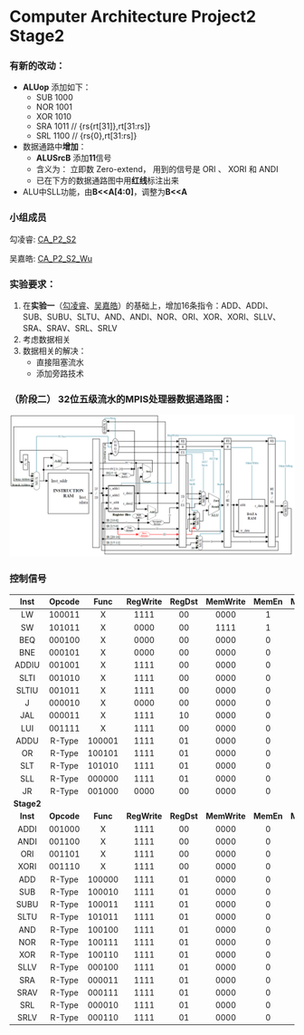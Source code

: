 # Computer Architecture Project2 Stage2
### 有新的改动：
* **ALUop** 添加如下：
  * SUB 1000
  * NOR 1001
  * XOR 1010
  * SRA 1011    // {rs{rt[31]},rt[31:rs]}
  * SRL 1100    // {rs{0},rt[31:rs]}
* 数据通路中**增加**：
  * **ALUSrcB** 添加**11**信号
  * 含义为： 立即数 Zero-extend， 用到的信号是 ORI 、 XORI 和 ANDI
  * 已在下方的数据通路图中用**红线**标注出来
* ALU中SLL功能，由**B<<A[4:0]**，调整为**B<<A**

### 小组成员
勾凌睿: [CA_P2_S2](https://github.com/Lingrui98/CA_P2_S2)

吴嘉皓: [CA_P2_S2_Wu](https://github.com/framywhale/CA_P2_S2_Wu)

### 实验要求：
1. 在**实验一**（[勾凌睿](https://github.com/Lingrui98/CA_P2_S1)、[吴嘉皓](https://github.com/framywhale/CA-Project02_Stage01)）的基础上，增加16条指令：ADD、ADDI、SUB、SUBU、SLTU、AND、ANDI、NOR、ORI、XOR、XORI、SLLV、SRA、SRAV、SRL、SRLV
3. 考虑数据相关
4. 数据相关的解决：
   * 直接阻塞流水
   * 添加旁路技术

### （阶段二） 32位五级流水的MPIS处理器数据通路图：

![Datapath_version2.0](https://github.com/framywhale/CA_P2_S2_Wu/blob/master/Datapath_version2.0.PNG)

### 控制信号

| Inst  | Opcode |  Func  | RegWrite | RegDst | MemWrite| MemEn |MemToReg| ALUSrcA | ALUSrcB|PCSrc|JSrc | ALUOp |
|:-:    | :-:    |:-:     |:-:       |:-:     | :-:     |:-:    |:-:     |:-:      |:-:     |:-:  |:-:  |:-:    |
| LW    | 100011 |    X   |   1111   |   00   |   0000  |   1   |   1    |    00   |   01   |  00 |  0  |  0010 |
| SW    | 101011 |    X   |   0000   |   00   |   1111  |   1   |   0    |    00   |   01   |  00 |  0  |  0010 |
| BEQ   | 000100 |    X   |   0000   |   00   |   0000  |   0   |   0    |    00   |   00   |  ?? |  0  |   /   |
| BNE   | 000101 |    X   |   0000   |   00   |   0000  |   0   |   0    |    00   |   00   |  ?? |  0  |   /   |
| ADDIU | 001001 |    X   |   1111   |   00   |   0000  |   0   |   0    |    00   |   01   |  00 |  0  |  0010 |
| SLTI  | 001010 |    X   |   1111   |   00   |   0000  |   0   |   0    |    00   |   01   |  00 |  0  |  0111 |
| SLTIU | 001011 |    X   |   1111   |   00   |   0000  |   0   |   0    |    00   |   01   |  00 |  0  |  0100 |
| J     | 000010 |    X   |   0000   |   00   |   0000  |   0   |   0    |    00   |   00   |  01 |  0  |   /   |
| JAL   | 000011 |    X   |   1111   |   10   |   0000  |   0   |   0    |    01   |   10   |  01 |  0  |   /   |
| LUI   | 001111 |    X   |   1111   |   00   |   0000  |   0   |   0    |    00   |   01   |  00 |  0  |  0011 |
| ADDU  | R-Type | 100001 |   1111   |   01   |   0000  |   0   |   0    |    00   |   01   |  00 |  0  |  0010 |
| OR    | R-Type | 100101 |   1111   |   01   |   0000  |   0   |   0    |    00   |   01   |  00 |  0  |  0001 |
| SLT   | R-Type | 101010 |   1111   |   01   |   0000  |   0   |   0    |    00   |   01   |  00 |  0  |  0111 |
| SLL   | R-Type | 000000 |   1111   |   01   |   0000  |   0   |   0    |    10   |   01   |  00 |  0  |  0101 |
| JR    | R-Type | 001000 |   0000   |   00   |   0000  |   0   |   0    |    00   |   00   |  00 |  1  |   /   |
| **Stage2** |
| **Inst**  | **Opcode** |  **Func**  | **RegWrite** | **RegDst** | **MemWrite** |**MemEn**| **MemToReg** | **ALUSrcA** | **ALUSrcB**|**PCSrc**|**JSrc** | **ALUOp** |
| ADDI  | 001000 |    X   |   1111   |   00   |   0000  |   0   |   0    |    00   |   01   |  00 |  0  |  0010 |
| ANDI  | 001100 |    X   |   1111   |   00   |   0000  |   0   |   0    |    00   |   01   |  00 |  0  |  0000 |
| ORI   | 001101 |    X   |   1111   |   00   |   0000  |   0   |   0    |    00   |   11   |  00 |  0  |  0001 |
| XORI  | 001110 |    X   |   1111   |   00   |   0000  |   0   |   0    |    00   |   11   |  00 |  0  |  1010 |
| ADD   | R-Type | 100000 |   1111   |   01   |   0000  |   0   |   0    |    00   |   00   |  00 |  0  |  0010 |
| SUB   | R-Type | 100010 |   1111   |   01   |   0000  |   0   |   0    |    00   |   00   |  00 |  0  |  0110 |
| SUBU  | R-Type | 100011 |   1111   |   01   |   0000  |   0   |   0    |    00   |   00   |  00 |  0  |  1000 |
| SLTU  | R-Type | 101011 |   1111   |   01   |   0000  |   0   |   0    |    00   |   00   |  00 |  0  |  0100 |
| AND   | R-Type | 100100 |   1111   |   01   |   0000  |   0   |   0    |    00   |   00   |  00 |  0  |  0000 |
| NOR   | R-Type | 100111 |   1111   |   01   |   0000  |   0   |   0    |    00   |   00   |  00 |  0  |  1001 |
| XOR   | R-Type | 100110 |   1111   |   01   |   0000  |   0   |   0    |    00   |   00   |  00 |  0  |  1010 |
| SLLV  | R-Type | 000100 |   1111   |   01   |   0000  |   0   |   0    |    00   |   00   |  00 |  0  |  0101 |
| SRA   | R-Type | 000011 |   1111   |   01   |   0000  |   0   |   0    |    10   |   00   |  00 |  0  |  1011 |
| SRAV  | R-Type | 000111 |   1111   |   01   |   0000  |   0   |   0    |    00   |   00   |  00 |  0  |  1011 |
| SRL   | R-Type | 000010 |   1111   |   01   |   0000  |   0   |   0    |    10   |   00   |  00 |  0  |  1100 |
| SRLV  | R-Type | 000110 |   1111   |   01   |   0000  |   0   |   0    |    00   |   00   |  00 |  0  |  1100 |
